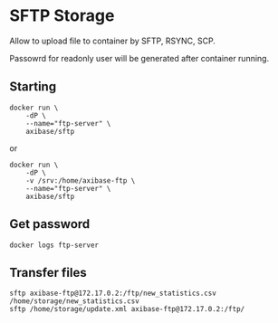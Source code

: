# SFTP Storage

Allow to upload file to container by SFTP, RSYNC, SCP.

Passowrd for readonly user will be generated after container running.

## Starting

```
docker run \
    -dP \
    --name="ftp-server" \
    axibase/sftp
```

or

```
docker run \
    -dP \
    -v /srv:/home/axibase-ftp \
    --name="ftp-server" \
    axibase/sftp
```

## Get password

```
docker logs ftp-server
```

## Transfer files

```
sftp axibase-ftp@172.17.0.2:/ftp/new_statistics.csv /home/storage/new_statistics.csv
sftp /home/storage/update.xml axibase-ftp@172.17.0.2:/ftp/
```


